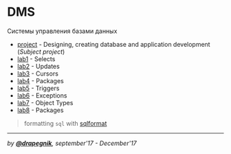# DMS

Системы управления базами данных

- [project](https://github.com/Drapegnik/bsu/tree/master/dms/project) -
  Designing, creating database and application development (_Subject project_)
- [lab1](https://github.com/Drapegnik/bsu/tree/master/dms/lab1) - Selects
- [lab2](https://github.com/Drapegnik/bsu/tree/master/dms/lab2) - Updates
- [lab3](https://github.com/Drapegnik/bsu/tree/master/dms/lab3) - Cursors
- [lab4](https://github.com/Drapegnik/bsu/tree/master/dms/lab4) - Packages
- [lab5](https://github.com/Drapegnik/bsu/tree/master/dms/lab5) - Triggers
- [lab6](https://github.com/Drapegnik/bsu/tree/master/dms/lab6) - Exceptions
- [lab7](https://github.com/Drapegnik/bsu/tree/master/dms/lab7) - Object Types
- [lab8](https://github.com/Drapegnik/bsu/tree/master/dms/lab8) - Packages

> formatting `sql` with [sqlformat](https://sqlformat.org)

---

_by [**@drapegnik**](https://github.com/Drapegnik), september'17 - December'17_
